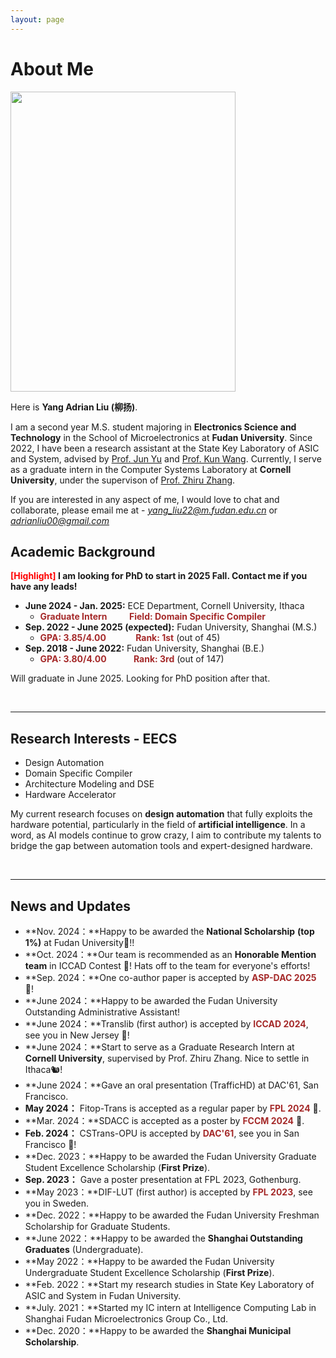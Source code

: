 ```yaml
---
layout: page
---
```


# About Me

  

<img src="images/profile_iccad24.jpg" class="floatpic" width="360" height="480">

Here is **Yang Adrian Liu (柳扬)**.

I am a second year M.S. student majoring in **Electronics Science and Technology** in the School of Microelectronics at **Fudan University**. Since 2022, I have been a research assistant at the State Key Laboratory of ASIC and System, advised by [Prof. Jun Yu](https://sme.fudan.edu.cn/60/5e/c31157a352350/page.htm) and [Prof. Kun Wang](http://eda.ee.ucla.edu/people/kun-wang/index.html). Currently, I serve as a graduate intern in the Computer Systems Laboratory at **Cornell University**, under the supervison of [Prof. Zhiru Zhang](https://www.csl.cornell.edu/~zhiruz/).

If you are interested in any aspect of me, I would love to chat and collaborate, please email me at - *yang_liu22@m.fudan.edu.cn* or *adrianliu00@gmail.com*

## Academic Background

**<font color='red'>[Highlight]</font> I am looking for PhD to start in 2025 Fall. Contact me if you have any leads!**

- **June 2024 - Jan. 2025:** ECE Department, Cornell University, Ithaca
  - <strong style="color: brown;">Graduate Intern</strong>  &nbsp; &nbsp;&nbsp;&nbsp;   <strong style="color: brown;">Field: Domain Specific Compiler</strong>
- **Sep. 2022 - June 2025 (expected):** Fudan University, Shanghai (M.S.)
  - <strong style="color: brown;">GPA: 3.85/4.00</strong> &nbsp; &nbsp; &nbsp; &nbsp; &nbsp;  <strong style="color: brown;">Rank: 1st</strong> (out of 45)
- **Sep. 2018 - June 2022:** Fudan University, Shanghai (B.E.)
  - <strong style="color: brown;">GPA: 3.80/4.00</strong> &nbsp; &nbsp; &nbsp; &nbsp; &nbsp;  <strong style="color: brown;">Rank: 3rd</strong> (out of 147)


Will graduate in June 2025. Looking for PhD position after that.

<br>

---

## Research Interests - EECS

- Design Automation
- Domain Specific Compiler
- Architecture Modeling and DSE
- Hardware Accelerator

My current research focuses on **design automation** that fully exploits the hardware potential, particularly in the field of **artificial intelligence**. In a word, as AI models continue to grow crazy, I aim to contribute my talents to bridge the gap between automation tools and expert-designed hardware.

<br>

---

## News and Updates

- **Nov. 2024：**Happy to be awarded the **National Scholarship** **(top 1%)** at Fudan University🎉!!
- **Oct. 2024：**Our team is recommended as an **Honorable Mention team** in ICCAD Contest 🎊! Hats off to the team for everyone's efforts!
- **Sep. 2024：**One co-author paper is accepted by <strong style="color: brown;">ASP-DAC 2025</strong> 🥳!
- **June 2024：**Happy to be awarded the Fudan University Outstanding Administrative Assistant!
- **June 2024：**Translib (first author) is accepted by <strong style="color: brown;">ICCAD 2024</strong>, see you in New Jersey 🎉!
- **June 2024：**Start to serve as a Graduate Research Intern at **Cornell University**, supervised by Prof. Zhiru Zhang. Nice to settle in Ithaca🐿️! 
- **June 2024：**Gave an oral presentation (TrafficHD) at DAC'61, San Francisco.
- **May 2024：** Fitop-Trans is accepted as a regular paper by <strong style="color: brown;">FPL 2024</strong> 🥳.
- **Mar. 2024：**SDACC is accepted as a poster by <strong style="color: brown;">FCCM 2024</strong> 🥳.
- **Feb. 2024：** CSTrans-OPU is accepted by <strong style="color: brown;">DAC'61</strong>, see you in San Francisco 🎉!
- **Dec. 2023：**Happy to be awarded the Fudan University Graduate Student Excellence Scholarship (**First Prize**).
- **Sep. 2023：** Gave a poster presentation at FPL 2023, Gothenburg.
- **May 2023：**DIF-LUT (first author) is accepted by <strong style="color: brown;">FPL 2023</strong>, see you in Sweden.
- **Dec. 2022：**Happy to be awarded the Fudan University Freshman Scholarship for Graduate Students.
- **June 2022：**Happy to be awarded the **Shanghai Outstanding Graduates** (Undergraduate).
- **May 2022：**Happy to be awarded the Fudan University Undergraduate Student Excellence Scholarship (**First Prize**).
- **Feb. 2022：**Start my research studies in State Key Laboratory of ASIC and System in Fudan University.
- **July. 2021：**Started my IC intern at Intelligence Computing Lab in Shanghai Fudan Microelectronics Group Co., Ltd.
- **Dec. 2020：**Happy to be awarded the **Shanghai Municipal Scholarship**.

<br>
